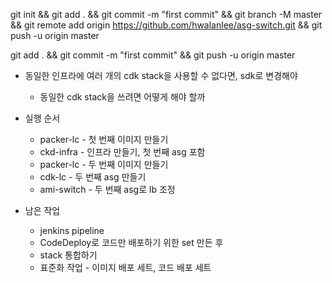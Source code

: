 git init && git add . && git commit -m "first commit" && git branch -M master && git remote add origin https://github.com/hwalanlee/asg-switch.git && git push -u origin master

git add . && git commit -m "first commit" && git push -u origin master


- 동일한 인프라에 여러 개의 cdk stack을 사용할 수 없다면, sdk로 변경해야
    - 동일한 cdk stack을 쓰려면 어떻게 해야 할까


- 실행 순서
    - packer-lc - 첫 번째 이미지 만들기
    - ckd-infra - 인프라 만들기, 첫 번째 asg 포함
    - packer-lc - 두 번째 이미지 만들기
    - cdk-lc - 두 번째 asg 만들기
    - ami-switch - 두 번째 asg로 lb 조정
- 남은 작업
    - jenkins pipeline
    - CodeDeploy로 코드만 배포하기 위한 set 만든 후
    - stack 통합하기
    - 표준화 작업 - 이미지 배포 세트, 코드 배포 세트